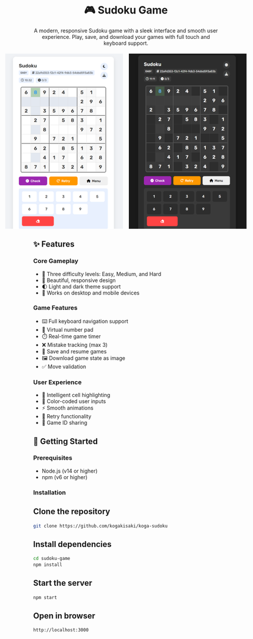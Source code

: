 <div align="center">

# 🎮 Sudoku Game

A modern, responsive Sudoku game with a sleek interface and smooth user experience. Play, save, and download your games with full touch and keyboard support.

<div style="display: flex; justify-content: center; gap: 16px; margin: 20px 0;">
  <img src="./cache/screenshot-light.png" alt="Sudoku Light Theme" width="320"/>
  <img src="./cache/screenshot-dark.png" alt="Sudoku Dark Theme" width="320"/>
</div>

</div>


## ✨ Features

### Core Gameplay

- 🎯 Three difficulty levels: Easy, Medium, and Hard
- 🎨 Beautiful, responsive design
- 🌓 Light and dark theme support
- 📱 Works on desktop and mobile devices

### Game Features

- ⌨️ Full keyboard navigation support
- 🔢 Virtual number pad
- ⏱️ Real-time game timer
- ❌ Mistake tracking (max 3)
- 💾 Save and resume games
- 🖼️ Download game state as image
- ✅ Move validation

### User Experience

- 🎯 Intelligent cell highlighting
- 🎨 Color-coded user inputs
- ⚡ Smooth animations
- 🔄 Retry functionality
- 📝 Game ID sharing

## 🚀 Getting Started

### Prerequisites

- Node.js (v14 or higher)
- npm (v6 or higher)

### Installation

## Clone the repository

```bash
git clone https://github.com/kogakisaki/koga-sudoku
```

## Install dependencies

```bash
cd sudoku-game
npm install
```

## Start the server

```bash
npm start
```

## Open in browser

```code
http://localhost:3000
```
